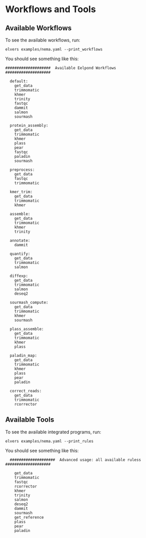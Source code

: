 # Workflows and Tools








## Available Workflows

To see the available workflows, run:
```
elvers examples/nema.yaml --print_workflows
```

You should see something like this:
```
####################  Available Eelpond Workflows  ####################

  default:
	get_data
	trimmomatic
	khmer
	trinity
	fastqc
	dammit
	salmon
	sourmash

  protein_assembly:
	get_data
	trimmomatic
	khmer
	plass
	pear
	fastqc
	paladin
	sourmash

  preprocess:
	get_data
	fastqc
	trimmomatic

  kmer_trim:
	get_data
	trimmomatic
	khmer

  assemble:
	get_data
	trimmomatic
	khmer
	trinity

  annotate:
	dammit

  quantify:
	get_data
	trimmomatic
	salmon

  diffexp:
	get_data
	trimmomatic
	salmon
	deseq2

  sourmash_compute:
	get_data
	trimmomatic
	khmer
	sourmash

  plass_assemble:
	get_data
	trimmomatic
	khmer
	plass

  paladin_map:
	get_data
	trimmomatic
	khmer
	plass
	pear
	paladin

  correct_reads:
	get_data
	trimmomatic
	rcorrector

```
## Available Tools

To see the available integrated programs, run:
```
elvers examples/nema.yaml --print_rules
```
You should see something like this:
```
  ####################  Advanced usage: all available ruless  ####################

	get_data
	trimmomatic
	fastqc
	rcorrector
	khmer
	trinity
	salmon
	deseq2
	dammit
	sourmash
    get_reference
	plass
	pear
	paladin

```

